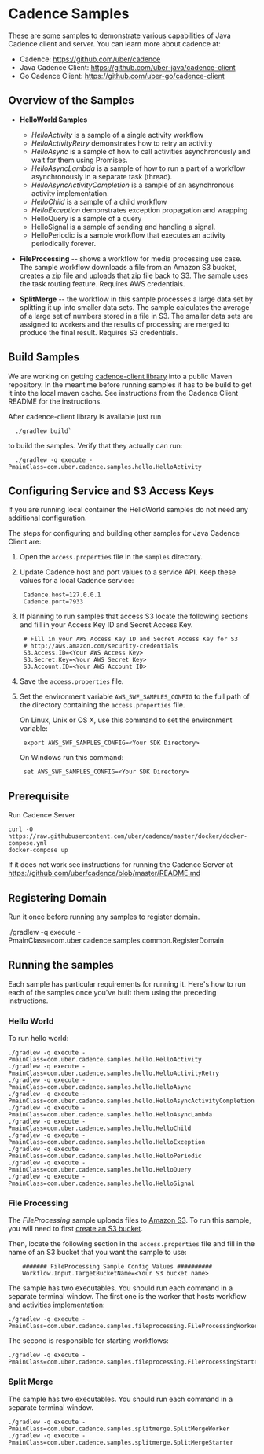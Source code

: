 # Cadence Samples
These are some samples to demonstrate various capabilities of Java Cadence client and server.  You can learn more about cadence at:
* Cadence: https://github.com/uber/cadence
* Java Cadence Client: https://github.com/uber-java/cadence-client
* Go Cadence Client: https://github.com/uber-go/cadence-client

## Overview of the Samples

* **HelloWorld Samples** 
  * _HelloActivity_ is a sample of a single activity workflow
  * _HelloActivityRetry_ demonstrates how to retry an activity
  * _HelloAsync_ is a sample of how to call activities asynchronously and wait for them using Promises.
  * _HelloAsyncLambda_ is a sample of how to run a part of a workflow asynchronously in a separate task (thread).
  * _HelloAsyncActivityCompletion_ is a sample of an asynchronous activity implementation.
  * _HelloChild_ is a sample of a child workflow
  * _HelloException_ demonstrates exception propagation and wrapping
  * HelloQuery is a sample of a query
  * HelloSignal is a sample of sending and handling a signal.
  * HelloPeriodic is a sample workflow that executes an activity periodically forever. 

* **FileProcessing** -- shows a workflow for media processing use case. The sample workflow
  downloads a file from an Amazon S3 bucket, creates a zip file and uploads that zip file back to
  S3. The sample uses the task routing feature. Requires AWS credentials.

* **SplitMerge** -- the workflow in this sample processes a large data set by splitting it up into
  smaller data sets. The sample calculates the average of a large set of numbers stored in a file in
  S3. The smaller data sets are assigned to workers and the results of processing are merged to
  produce the final result. Requires S3 credentials.
    
## Build Samples
  
  We are working on getting [cadence-client library](https://github.com/uber-java/cadence-client) into a public Maven repository.
  In the meantime before running samples it has to be build to get it into the local maven cache.
  See instructions from the Cadence Client README for the instructions.
  
  After cadence-client library is available just run
  
      ./gradlew build`
      
  to build the samples. Verify that they actually can run:
  
      ./gradlew -q execute -PmainClass=com.uber.cadence.samples.hello.HelloActivity
  

## Configuring Service and S3 Access Keys

If you are running local container the HelloWorld samples do not need any additional configuration.

The steps for configuring and building other samples for Java Cadence Client are:

1. Open the `access.properties` file in the `samples` directory.

2. Update Cadence host and port values to a service API. Keep these values for a local Cadence service:

        Cadence.host=127.0.0.1
        Cadence.port=7933

2. If planning to run samples that access S3 locate the following sections and fill in your Access Key ID and Secret Access Key.

        # Fill in your AWS Access Key ID and Secret Access Key for S3
        # http://aws.amazon.com/security-credentials
        S3.Access.ID=<Your AWS Access Key>
        S3.Secret.Key=<Your AWS Secret Key>
        S3.Account.ID=<Your AWS Account ID>


5. Save the `access.properties` file.

6. Set the environment variable `AWS_SWF_SAMPLES_CONFIG` to the full path of the directory
   containing the `access.properties` file.

    On Linux, Unix or OS X, use this command to set the environment variable:

        export AWS_SWF_SAMPLES_CONFIG=<Your SDK Directory>

    On Windows run this command:

        set AWS_SWF_SAMPLES_CONFIG=<Your SDK Directory>

## Prerequisite
  Run Cadence Server

    curl -O https://raw.githubusercontent.com/uber/cadence/master/docker/docker-compose.yml
    docker-compose up
     
  If it does not work see instructions for running the Cadence Server at https://github.com/uber/cadence/blob/master/README.md

## Registering Domain

Run it once before running any samples to register domain.

./gradlew -q execute -PmainClass=com.uber.cadence.samples.common.RegisterDomain

## Running the samples

Each sample has particular requirements for running it. Here's how to run each of the samples once
you've built them using the preceding instructions.

### Hello World

To run hello world:

    ./gradlew -q execute -PmainClass=com.uber.cadence.samples.hello.HelloActivity
    ./gradlew -q execute -PmainClass=com.uber.cadence.samples.hello.HelloActivityRetry
    ./gradlew -q execute -PmainClass=com.uber.cadence.samples.hello.HelloAsync
    ./gradlew -q execute -PmainClass=com.uber.cadence.samples.hello.HelloAsyncActivityCompletion
    ./gradlew -q execute -PmainClass=com.uber.cadence.samples.hello.HelloAsyncLambda
    ./gradlew -q execute -PmainClass=com.uber.cadence.samples.hello.HelloChild
    ./gradlew -q execute -PmainClass=com.uber.cadence.samples.hello.HelloException
    ./gradlew -q execute -PmainClass=com.uber.cadence.samples.hello.HelloPeriodic
    ./gradlew -q execute -PmainClass=com.uber.cadence.samples.hello.HelloQuery
    ./gradlew -q execute -PmainClass=com.uber.cadence.samples.hello.HelloSignal

### File Processing

The *FileProcessing* sample uploads files to [Amazon S3](http://aws.amazon.com/s3/). To run this
sample, you will need to first [create an S3
bucket](http://docs.aws.amazon.com/AmazonS3/latest/gsg/CreatingABucket.html).

Then, locate the following section in the `access.properties` file and fill in the name of an S3
bucket that you want the sample to use:

        ####### FileProcessing Sample Config Values ##########
        Workflow.Input.TargetBucketName=<Your S3 bucket name>

The sample has two executables. You should run each command in a separate terminal window. The first one 
is the worker that hosts workflow and activities implementation:

    ./gradlew -q execute -PmainClass=com.uber.cadence.samples.fileprocessing.FileProcessingWorker
    
The second is responsible for starting workflows: 

    ./gradlew -q execute -PmainClass=com.uber.cadence.samples.fileprocessing.FileProcessingStarter
    
### Split Merge

The sample has two executables. You should run each command in a separate terminal window.

    ./gradlew -q execute -PmainClass=com.uber.cadence.samples.splitmerge.SplitMergeWorker
    ./gradlew -q execute -PmainClass=com.uber.cadence.samples.splitmerge.SplitMergeStarter

